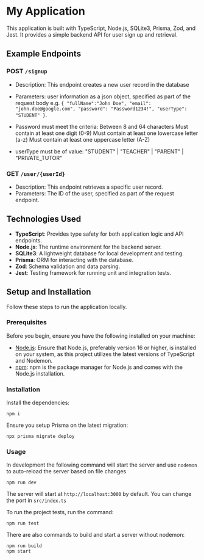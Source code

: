 # My Application

This application is built with TypeScript, Node.js, SQLite3, Prisma, Zod, and Jest. It provides a simple backend API for user sign up and retrieval.

## Example Endpoints

### POST `/signup`

- Description: This endpoint creates a new user record in the database
- Parameters: user information as a json object, specified as part of the request body e.g. `{
    "fullName":"John Doe",
    "email": "john.doe@google.com",
    "password": "Password1234!",
    "userType": "STUDENT"
}`.
- Password must meet the criteria:
Between 8 and 64 characters
Must contain at least one digit (0-9)
Must contain at least one lowercase letter (a-z)
Must contain at least one uppercase letter (A-Z)

- userType must be of value:   "STUDENT" | "TEACHER" | "PARENT" | "PRIVATE_TUTOR"

### GET `/user/{userId}`

- Description: This endpoint retrieves a specific user record.
- Parameters: The ID of the user, specified as part of the request endpoint.

## Technologies Used

- **TypeScript**: Provides type safety for both application logic and API endpoints.
- **Node.js**: The runtime environment for the backend server.
- **SQLite3**: A lightweight database for local development and testing.
- **Prisma**: ORM for interacting with the database.
- **Zod**: Schema validation and data parsing.
- **Jest**: Testing framework for running unit and integration tests.

## Setup and Installation

Follow these steps to run the application locally.

### Prerequisites

Before you begin, ensure you have the following installed on your machine:

- [Node.js](https://nodejs.org/): Ensure that Node.js, preferably version 16 or higher, is installed on your system, as this project utilizes the latest versions of TypeScript and Nodemon.
- [npm](https://www.npmjs.com/): npm is the package manager for Node.js and comes with the Node.js installation.

### Installation

Install the dependencies:

```
npm i
```

Ensure you setup Prisma on the latest migration:

```
npx prisma migrate deploy
```

### Usage

In development the following command will start the server and use `nodemon` to auto-reload the server based on file changes

```
npm run dev
```

The server will start at `http://localhost:3000` by default. You can change the port in `src/index.ts`

To run the project tests, run the command:

```
npm run test
```

There are also commands to build and start a server without nodemon:

```
npm run build
npm start
```